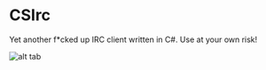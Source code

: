 # CSIrc
Yet another f*cked up IRC client written in C#. Use at your own risk!

![alt tab](https://i.imgur.com/RWIsEkn.png)
